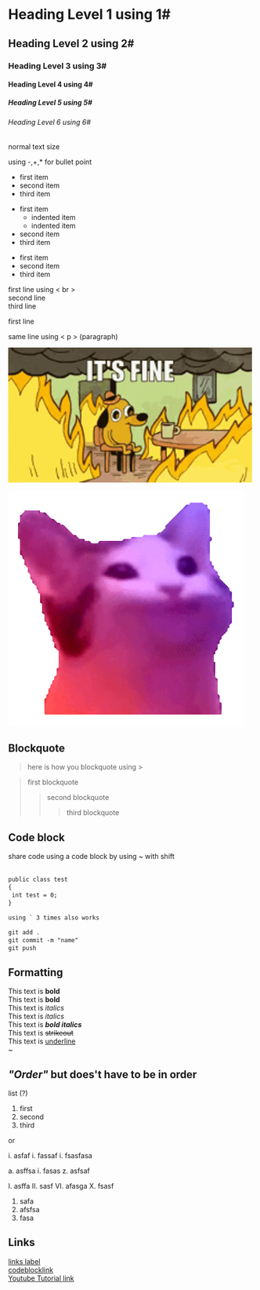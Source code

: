 # Heading Level 1 using 1#
## Heading Level 2 using 2#
### Heading Level 3 using 3#
#### Heading Level 4 using 4#
##### Heading Level 5 using 5#
###### Heading Level 6 using 6#
normal text size

using -,+,* for bullet point 
- first item
- second item
- third item

* first item
	* indented item
	* indented item 
* second item
* third item

+ first item
+ second item
+ third item

first line using < br > <br> second line <br> third line

first line <p> same line using < p > (paragraph)

![imfine gif](imfine.gif)

![cat gif](./image/cat.gif)

## Blockquote 
> here is how you blockquote using >

> first blockquote
>> second blockquote
>>> third blockquote

## Code block
share code using a code block by using ~ with shift
~~~ 

public class test 
{
 int test = 0;
}

~~~
```
using ` 3 times also works
```

```
git add . 
git commit -m "name"
git push
```

## Formatting 

This text is **bold** <br> 
This text is __bold__ <br> 
This text is *italics* <br>
This text is _italics_ <br>
This text is ***bold italics*** <br>
This text is ~~strikeout~~ <br>
This text is <ins>underline</ins> <br>
~

## ***"Order"*** but does't have to be in order
list (?)
<ol>
	<li>first</li>
	<li>second</li>
	<li>third</li>
</ol>
   or

  i. asfaf
  i. fassaf
  i. fsasfasa

  a. asffsa
  i. fasas
  z. asfsaf
  
  I. asffa
  II. sasf
  VI. afasga
  X. fsasf

  1) safa
  3) afsfsa
  52) fasa

  ## Links

  [links label](#link)<br>
  [codeblocklink](#code_block) <br>
  [Youtube Tutorial link](https://www.youtube.com/watch?v=dQw4w9WgXcQ)





